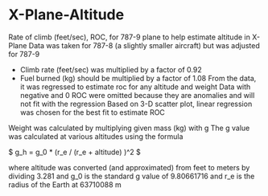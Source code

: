 # X-Plane-Altitude

Rate of climb (feet/sec), ROC, for 787-9 plane to help estimate altitude in X-Plane
Data was taken for 787-8 (a slightly smaller aircraft) but was adjusted for 787-9
  - Climb rate (feet/sec) was multiplied by a factor of 0.92
  - Fuel burned (kg) should be multiplied by a factor of 1.08
From the data, it was regressed to estimate roc for any altitude and weight
Data with negative and 0 ROC were omitted because they are anomalies and will not fit with the regression
Based on 3-D scatter plot, linear regression was chosen for the best fit to estimate ROC

Weight was calculated by multiplying given mass (kg) with g
The g value was calculated at various altitudes using the formula

$ g_h  = g_0 * (r_e / (r_e + altitude) )^2 $

where altitude was converted (and approximated) from feet to meters by dividing 3.281
and g_0 is the standard g value of 9.80661716
and r_e is the radius of the Earth at 63710088 m
